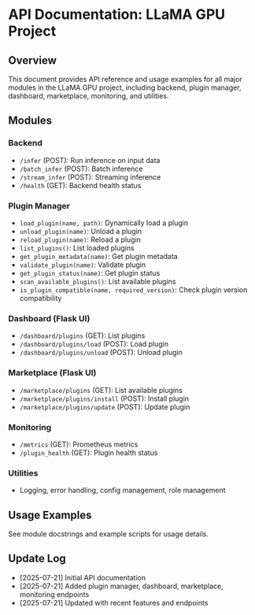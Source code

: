 # API Documentation: LLaMA GPU Project

## Overview
This document provides API reference and usage examples for all major modules in the LLaMA GPU project, including backend, plugin manager, dashboard, marketplace, monitoring, and utilities.

## Modules
### Backend
- `/infer` (POST): Run inference on input data
- `/batch_infer` (POST): Batch inference
- `/stream_infer` (POST): Streaming inference
- `/health` (GET): Backend health status

### Plugin Manager
- `load_plugin(name, path)`: Dynamically load a plugin
- `unload_plugin(name)`: Unload a plugin
- `reload_plugin(name)`: Reload a plugin
- `list_plugins()`: List loaded plugins
- `get_plugin_metadata(name)`: Get plugin metadata
- `validate_plugin(name)`: Validate plugin
- `get_plugin_status(name)`: Get plugin status
- `scan_available_plugins()`: List available plugins
- `is_plugin_compatible(name, required_version)`: Check plugin version compatibility

### Dashboard (Flask UI)
- `/dashboard/plugins` (GET): List plugins
- `/dashboard/plugins/load` (POST): Load plugin
- `/dashboard/plugins/unload` (POST): Unload plugin

### Marketplace (Flask UI)
- `/marketplace/plugins` (GET): List available plugins
- `/marketplace/plugins/install` (POST): Install plugin
- `/marketplace/plugins/update` (POST): Update plugin

### Monitoring
- `/metrics` (GET): Prometheus metrics
- `/plugin_health` (GET): Plugin health status

### Utilities
- Logging, error handling, config management, role management

## Usage Examples
See module docstrings and example scripts for usage details.

## Update Log
- [2025-07-21] Initial API documentation
- [2025-07-21] Added plugin manager, dashboard, marketplace, monitoring endpoints
- [2025-07-21] Updated with recent features and endpoints
